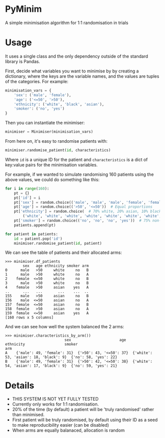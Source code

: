 # PyMinim
A simple minimisation algorithm for 1:1 randomisation in trials


# Usage
It uses a single class and the only dependency outside of the standard library is Pandas.

First, decide what variables you want to minimise by by creating a dictionary, where the keys are the variable names, and the values are tuples of the categories.
For example:
```python
minimisation_vars = {
    'sex': ('male', 'female'),
    'age': ('<=50', '>50'),
    'ethnicity': ('white', 'black', 'asian'),
    'smoker': ('no', 'yes')
}
```

Then you can instantiate the minimiser:

```python
minimiser = Minimiser(minimisation_vars)
```

From here on, it's easy to randomise patients with:

```python
minimiser.randomise_patient(id, characteristics)
```   

Where ```id``` is a unique ID for the patient and ```characteristics``` is a dict of key:value pairs for the minimisation variables.

For example, if we wanted to simulate randomising 160 patients using the above values, we could do something like this:

```python
for i in range(160):
    pt = {}
    pt['id'] = i
    pt['sex'] = random.choice(('male', 'male', 'male', 'female', 'female'))  # 60% male
    pt['age'] = random.choice(('>50', '<=50'))  # Equal proportions
    pt['ethnicity'] = random.choice(  # 70% white, 20% asian, 10% black
        ('white', 'white', 'white', 'white', 'white', 'white', 'white', 'asian', 'asian', 'black'))
    pt['smoker'] = random.choice(('no', 'no', 'no', 'yes'))  # 75% non-smokers
    patients.append(pt)

for patient in patients:
    id = patient.pop('id')
    minimiser.randomise_patient(id, patient)
```

We can see the table of patients and their allocated arms:
```
>>> minimiser.df_patients
        sex   age ethnicity smoker arm
0      male   >50     white     no   B
1      male   >50     white     no   A
2    female  <=50     white     no   B
3      male   >50     white     no   B
4    female   >50     asian    yes   A
..      ...   ...       ...    ...  ..
155    male   >50     asian     no   B
156    male  <=50     asian     no   A
157  female  <=50     asian     no   B
158  female   >50     asian     no   A
159  female  <=50     asian    yes   A
[160 rows x 5 columns]
```

And we can see how well the system balanced the 2 arms:

```
>>> minimiser.characteristics_by_arm())
                           sex                      age                               ethnicity                  smoker
arm                                                        
A    {'male': 49, 'female': 31}  {'>50': 43, '<=50': 37}  {'white': 53, 'asian': 18, 'black': 9}  {'no': 58, 'yes': 22}
B    {'male': 49, 'female': 31}  {'>50': 42, '<=50': 38}  {'white': 54, 'asian': 17, 'black': 9}  {'no': 59, 'yes': 21} 
```

# Details

* THIS SYSTEM IS NOT YET FULLY TESTED
* Currently only works for 1:1 randomisation.
* 20% of the time (by default) a patient will be 'truly randomised' rather than minimised.
* First patient will be truly randomised, by default using their ID as a seed to make reproducibility easier (can be disabled)
* When arms are equally balanaced, allocation is random
